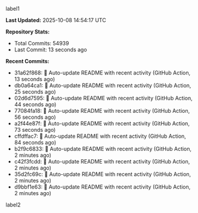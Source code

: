 
label1 
<!-- ACTIVITY_START -->
**Last Updated:** 2025-10-08 14:54:17 UTC

**Repository Stats:**
- Total Commits: 54939
- Last Commit: 13 seconds ago

**Recent Commits:**
- 31a62f868: 🤖 Auto-update README with recent activity (GitHub Action, 13 seconds ago)
- db0a64ca1: 🤖 Auto-update README with recent activity (GitHub Action, 25 seconds ago)
- 02d6d7595: 🤖 Auto-update README with recent activity (GitHub Action, 44 seconds ago)
- 77084fa18: 🤖 Auto-update README with recent activity (GitHub Action, 56 seconds ago)
- a2f44e87f: 🤖 Auto-update README with recent activity (GitHub Action, 73 seconds ago)
- cffdffac7: 🤖 Auto-update README with recent activity (GitHub Action, 84 seconds ago)
- b2f9c6833: 🤖 Auto-update README with recent activity (GitHub Action, 2 minutes ago)
- c42f3fcdd: 🤖 Auto-update README with recent activity (GitHub Action, 2 minutes ago)
- 35d2fc69c: 🤖 Auto-update README with recent activity (GitHub Action, 2 minutes ago)
- d9bbf1e63: 🤖 Auto-update README with recent activity (GitHub Action, 2 minutes ago)
<!-- ACTIVITY_END -->

label2
